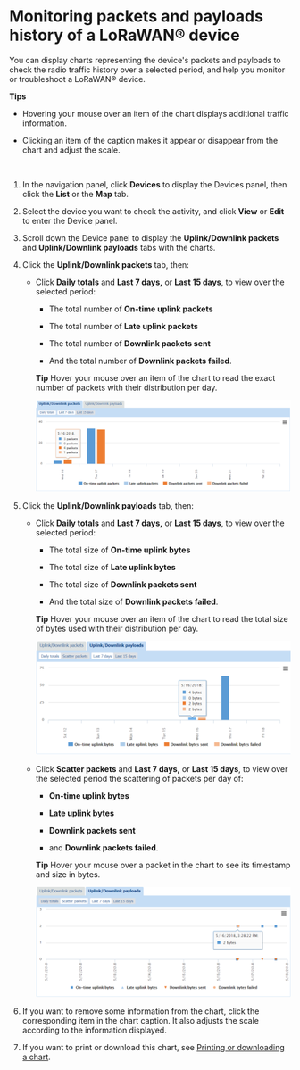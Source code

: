 # Monitoring packets and payloads history of a LoRaWAN® device

You can display charts representing the device's packets and payloads to
check the radio traffic history over a selected period, and help you
monitor or troubleshoot a LoRaWAN® device.

**Tips**

- Hovering your mouse over an item of the chart displays additional
  traffic information.

- Clicking an item of the caption makes it appear or disappear from the
  chart and adjust the scale.

&nbsp;

1.  In the navigation panel, click **Devices** to display the Devices
    panel, then click the **List** or the **Map** tab.

2.  Select the device you want to check the activity, and click **View**
    or **Edit** to enter the Device panel.

3.  Scroll down the Device panel to display the **Uplink/Downlink
    packets** and **Uplink/Downlink payloads** tabs with the charts.

4.  Click the **Uplink/Downlink packets** tab, then:

    - Click **Daily totals** and **Last 7 days,** or **Last 15 days**,
      to view over the selected period:

      - The total number of **On-time uplink packets**

      - The total number of **Late uplink packets**

      - The total number of **Downlink packets sent**

      - And the total number of **Downlink packets failed**.

      **Tip** Hover your mouse over an item of the chart to read the
      exact number of packets with their distribution per day.

      ![](./_images/checking-the-activity-of-a.png)

5.  Click the **Uplink/Downlink payloads** tab, then:

    - Click **Daily totals** and **Last 7 days,** or **Last 15 days**,
      to view over the selected period:

      - The total size of **On-time uplink bytes**

      - The total size of **Late uplink bytes**

      - The total size of **Downlink packets sent**

      - And the total size of **Downlink packets failed**.

      **Tip** Hover your mouse over an item of the chart to read the
      total size of bytes used with their distribution per day.

      ![](./_images/checking-the-activity-of-a-1.png)

    - Click **Scatter packets** and **Last 7 days,** or **Last 15
      days**, to view over the selected period the scattering of packets
      per day of:

      - **On-time uplink bytes**

      - **Late uplink bytes**

      - **Downlink packets sent**

      - and **Downlink packets failed**.

      **Tip** Hover your mouse over a packet in the chart to see its
      timestamp and size in bytes.

      ![](./_images/checking-the-activity-of-a-2.png)

6.  If you want to remove some information from the chart, click the
    corresponding item in the chart caption. It also adjusts the scale
    according to the information displayed.

7.  If you want to print or download this chart, see [Printing or downloading a chart](../device-manager-user-guide/manage-a-device/check-device-settings-activity.md#printing-or-downloading-a-chart).
